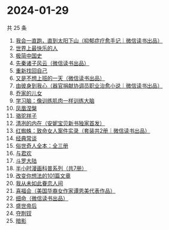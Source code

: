 # 2024-01-29

共 25 条

<!-- BEGIN WEREAD -->
<!-- 最后更新时间 2024-01-29 21:04:27 +0800 -->
1. [我会一直跑，直到太阳下山（抑郁症疗愈手记｜微信读书出品）](https://weread.qq.com/web/bookDetail/2fa32290813ab879eg0192e4)
1. [世界上最快乐的人](https://weread.qq.com/web/bookDetail/23a32e80724ad34c23a600b)
1. [极简中国史](https://weread.qq.com/web/bookDetail/4c0324c0813ab7ee4g0141ce)
1. [先秦诸子风云（微信读书出品）](https://weread.qq.com/web/bookDetail/a4232d50813ab87c8g0131c7)
1. [重新找回自己](https://weread.qq.com/web/bookDetail/82832e40813ab8796g010006)
1. [又是不想上班的一天（微信读书出品）](https://weread.qq.com/web/bookDetail/3ad321c0813ab879dg019a5c)
1. [由彼身到我心（器官捐献协调员职业治愈小说｜微信读书出品）](https://weread.qq.com/web/bookDetail/c9b32b50813ab879eg013d65)
1. [乔家的儿女](https://weread.qq.com/web/bookDetail/caa3293052d8a2caaec6657)
1. [学习脑：像训练肌肉一样训练大脑](https://weread.qq.com/web/bookDetail/7ae32eb0813ab7be8g013b94)
1. [凤凰涅槃](https://weread.qq.com/web/bookDetail/558329d0813ab7ef6g012c80)
1. [骆驼祥子](https://weread.qq.com/web/bookDetail/fd1328207268785dfd1479d)
1. [清冽的内在（安妮宝贝新书独家首发）](https://weread.qq.com/web/bookDetail/96c321f0813ab8793g017be2)
1. [红蜘蛛：致命女人案件实录（套装共2册｜微信读书出品）](https://weread.qq.com/web/bookDetail/ce4323c0813ab876ag014930)
1. [经典常谈](https://weread.qq.com/web/bookDetail/9da32a30728c5b159dade91)
1. [俗世奇人全本：全三册](https://weread.qq.com/web/bookDetail/d8832c00813ab7c9eg018c91)
1. [与君欢](https://weread.qq.com/web/bookDetail/18c32a40813ab83dag018fcb)
1. [斗罗大陆](https://weread.qq.com/web/bookDetail/3f832f105724353f8a62cda)
1. [半小时漫画科普系列（共7册）](https://weread.qq.com/web/bookDetail/d1b32b60813ab73e8g0182ae)
1. [改变你想法的101篇文章](https://weread.qq.com/web/bookDetail/9c432440813ab7377g01155c)
1. [我从未如此眷恋人间](https://weread.qq.com/web/bookDetail/3db32460813ab7d9fg016154)
1. [喜福会（美国华裔女作家谭恩美代表作品）](https://weread.qq.com/web/bookDetail/57732f20813ab6b4dg018dc0)
1. [细命（微信读书出品）](https://weread.qq.com/web/bookDetail/3f0329e0813ab8717g019ce3)
1. [盛世帝后](https://weread.qq.com/web/bookDetail/fb432f50813ab8724g013f5f)
1. [夺荆钗](https://weread.qq.com/web/bookDetail/5f032120729657cc5f0acfe)
1. [暗影](https://weread.qq.com/web/bookDetail/76032e70813ab751ag012a5a)
<!-- END WEREAD -->